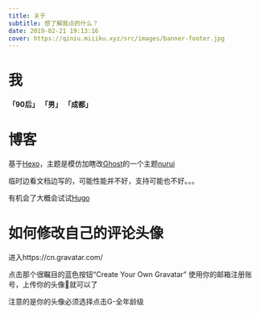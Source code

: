 ```yaml
---
title: 关于
subtitle: 想了解我点的什么？
date: 2019-02-21 19:13:16
cover: https://qiniu.miiiku.xyz/src/images/banner-footer.jpg
---
```


# 我

**「90后」** **「男」** **「成都」**

# 博客

基于[Hexo](https://hexo.io/zh-cn/)，主题是模仿加瞎改[Ghost](https://ghost.org/zh_CN/)的一个主题[nurui](https://nurui.fueko.net/)

临时边看文档边写的，可能性能并不好，支持可能也不好。。。

有机会了大概会试试[Hugo](https://gohugo.io/)


# 如何修改自己的评论头像

进入https://cn.gravatar.com/

点击那个很瞩目的蓝色按钮“Create Your Own Gravatar” 使用你的邮箱注册账号，上传你的头像就可以了

注意的是你的头像必须选择点击G-全年龄级
